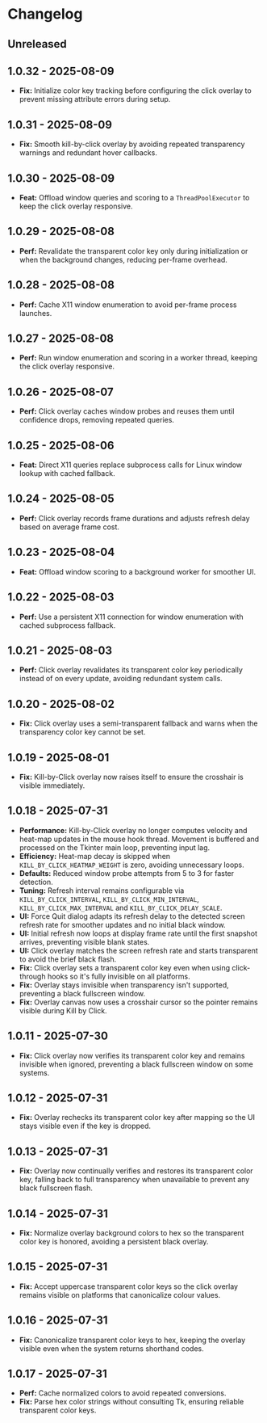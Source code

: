 # Changelog

## Unreleased

## 1.0.32 - 2025-08-09

- **Fix:** Initialize color key tracking before configuring the click overlay
  to prevent missing attribute errors during setup.

## 1.0.31 - 2025-08-09

- **Fix:** Smooth kill-by-click overlay by avoiding repeated transparency warnings and redundant hover callbacks.

## 1.0.30 - 2025-08-09

- **Feat:** Offload window queries and scoring to a ``ThreadPoolExecutor`` to
  keep the click overlay responsive.

## 1.0.29 - 2025-08-08

- **Perf:** Revalidate the transparent color key only during initialization or
  when the background changes, reducing per-frame overhead.

## 1.0.28 - 2025-08-08

- **Perf:** Cache X11 window enumeration to avoid per-frame process launches.

## 1.0.27 - 2025-08-08

- **Perf:** Run window enumeration and scoring in a worker thread, keeping the
  click overlay responsive.

## 1.0.26 - 2025-08-07

- **Perf:** Click overlay caches window probes and reuses them until
  confidence drops, removing repeated queries.

## 1.0.25 - 2025-08-06

- **Feat:** Direct X11 queries replace subprocess calls for Linux window lookup with cached fallback.

## 1.0.24 - 2025-08-05

- **Perf:** Click overlay records frame durations and adjusts refresh delay based on average frame cost.

## 1.0.23 - 2025-08-04

- **Feat:** Offload window scoring to a background worker for smoother UI.

## 1.0.22 - 2025-08-03

- **Perf:** Use a persistent X11 connection for window enumeration with
  cached subprocess fallback.

## 1.0.21 - 2025-08-03

- **Perf:** Click overlay revalidates its transparent color key periodically
  instead of on every update, avoiding redundant system calls.

## 1.0.20 - 2025-08-02

- **Fix:** Click overlay uses a semi-transparent fallback and warns when the
  transparency color key cannot be set.

## 1.0.19 - 2025-08-01

- **Fix:** Kill-by-Click overlay now raises itself to ensure the crosshair
  is visible immediately.

## 1.0.18 - 2025-07-31

- **Performance:** Kill-by-Click overlay no longer computes velocity and heat-map updates in the mouse hook thread. Movement is buffered and processed on the Tkinter main loop, preventing input lag.
- **Efficiency:** Heat-map decay is skipped when `KILL_BY_CLICK_HEATMAP_WEIGHT` is zero, avoiding unnecessary loops.
- **Defaults:** Reduced window probe attempts from 5 to 3 for faster detection.
- **Tuning:** Refresh interval remains configurable via `KILL_BY_CLICK_INTERVAL`, `KILL_BY_CLICK_MIN_INTERVAL`, `KILL_BY_CLICK_MAX_INTERVAL` and `KILL_BY_CLICK_DELAY_SCALE`.
- **UI:** Force Quit dialog adapts its refresh delay to the detected screen refresh rate for smoother updates and no initial black window.
- **UI:** Initial refresh now loops at display frame rate until the first snapshot
  arrives, preventing visible blank states.
- **UI:** Click overlay matches the screen refresh rate and starts transparent to
  avoid the brief black flash.
- **Fix:** Click overlay sets a transparent color key even when using
  click-through hooks so it's fully invisible on all platforms.
- **Fix:** Overlay stays invisible when transparency isn't supported,
  preventing a black fullscreen window.
- **Fix:** Overlay canvas now uses a crosshair cursor so the pointer remains visible during Kill by Click.

## 1.0.11 - 2025-07-30

- **Fix:** Click overlay now verifies its transparent color key and remains
  invisible when ignored, preventing a black fullscreen window on some systems.

## 1.0.12 - 2025-07-31

- **Fix:** Overlay rechecks its transparent color key after mapping so the UI
  stays visible even if the key is dropped.

## 1.0.13 - 2025-07-31

- **Fix:** Overlay now continually verifies and restores its transparent color
  key, falling back to full transparency when unavailable to prevent any black
  fullscreen flash.

## 1.0.14 - 2025-07-31

- **Fix:** Normalize overlay background colors to hex so the transparent color
  key is honored, avoiding a persistent black overlay.

## 1.0.15 - 2025-07-31

- **Fix:** Accept uppercase transparent color keys so the click overlay
  remains visible on platforms that canonicalize colour values.

## 1.0.16 - 2025-07-31

- **Fix:** Canonicalize transparent color keys to hex, keeping the overlay
  visible even when the system returns shorthand codes.

## 1.0.17 - 2025-07-31

- **Perf:** Cache normalized colors to avoid repeated conversions.
- **Fix:** Parse hex color strings without consulting Tk, ensuring reliable
  transparent color keys.

